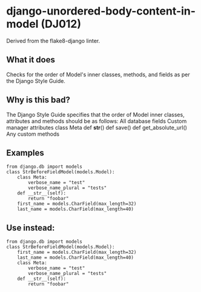 # django-unordered-body-content-in-model (DJ012)
Derived from the flake8-django linter.
## What it does
Checks for the order of Model's inner classes, methods, and fields as per
the Django Style Guide.
## Why is this bad?
The Django Style Guide specifies that the order of Model inner classes,
attributes and methods should be as follows:
All database fields
Custom manager attributes
class Meta
def __str__()
def save()
def get_absolute_url()
Any custom methods
## Examples
```
from django.db import models
class StrBeforeFieldModel(models.Model):
    class Meta:
        verbose_name = "test"
        verbose_name_plural = "tests"
    def __str__(self):
        return "foobar"
    first_name = models.CharField(max_length=32)
    last_name = models.CharField(max_length=40)
```
## Use instead:
```
from django.db import models
class StrBeforeFieldModel(models.Model):
    first_name = models.CharField(max_length=32)
    last_name = models.CharField(max_length=40)
    class Meta:
        verbose_name = "test"
        verbose_name_plural = "tests"
    def __str__(self):
        return "foobar"
```